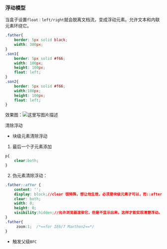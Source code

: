 ### 浮动模型

当盒子设置`float：left/right`就会脱离文档流，变成浮动元素。允许文本和内联元素环绕它。

```css
.father{
    border: 5px solid black;
    width: 300px;
}  
.son1{
    border: 5px solid #f66;
    width: 100px;
    height: 100px;
    float: left;
}
.son2{
    border: 5px solid #f66;
    width:100px;
    height: 100px;
    float: left;
}
```

效果图：![这里写图片描述](https://img-blog.csdn.net/20180624160209473?watermark/2/text/aHR0cHM6Ly9ibG9nLmNzZG4ubmV0L2dhb3NoYW55YW5nemhpXzE5OTk=/font/5a6L5L2T/fontsize/400/fill/I0JBQkFCMA==/dissolve/70)

清除浮动

- 块级元素清除浮动

1. 最后一个子元素添加

```css
p{
	clear:both;
}
```

2. 伪元素清除浮动：

```css
.father::after {
    content: '';
    display: block;//clear 很特殊，想让他生效，必须是块级元素才可以，而::after 是行级元素
    clear: both;
    width: 0;
    height: 0;
    visibility:hidden;//允许浏览器渲染它，但是不显示出来，这样才能实现清楚浮动。
}
.father{
     zoom:1;  /*==for IE6/7 Maxthon2==*/
}
```

- 触发父级`BFC `